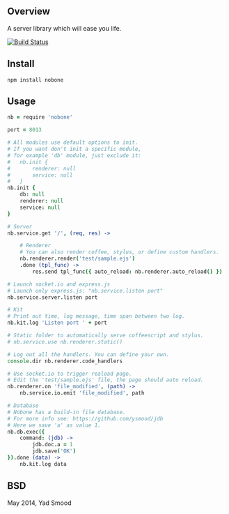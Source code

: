## Overview

A server library which will ease you life.

[![Build Status](https://travis-ci.org/ysmood/nobone.svg)](https://travis-ci.org/ysmood/nobone)


## Install

    npm install nobone


## Usage


```coffeescript
nb = require 'nobone'

port = 8013

# All modules use default options to init.
# If you want don't init a specific module,
# for example 'db' module, just exclude it:
#	nb.init {
#		renderer: null
#		service: null
#	}
nb.init {
	db: null
	renderer: null
	service: null
}

# Server
nb.service.get '/', (req, res) ->

	# Renderer
	# You can also render coffee, stylus, or define custom handlers.
	nb.renderer.render('test/sample.ejs')
	.done (tpl_func) ->
		res.send tpl_func({ auto_reload: nb.renderer.auto_reload() })

# Launch socket.io and express.js
# Launch only express.js: "nb.service.listen port"
nb.service.server.listen port

# Kit
# Print out time, log message, time span between two log.
nb.kit.log 'Listen port ' + port

# Static folder to automatically serve coffeescript and stylus.
# nb.service.use nb.renderer.static()

# Log out all the handlers. You can define your own.
console.dir nb.renderer.code_handlers

# Use socket.io to trigger reaload page.
# Edit the 'test/sample.ejs' file, the page should auto reload.
nb.renderer.on 'file_modified', (path) ->
	nb.service.io.emit 'file_modified', path

# Database
# Nobone has a build-in file database.
# For more info see: https://github.com/ysmood/jdb
# Here we save 'a' as value 1.
nb.db.exec({
	command: (jdb) ->
		jdb.doc.a = 1
		jdb.save('OK')
}).done (data) ->
	nb.kit.log data

```


## BSD

May 2014, Yad Smood
